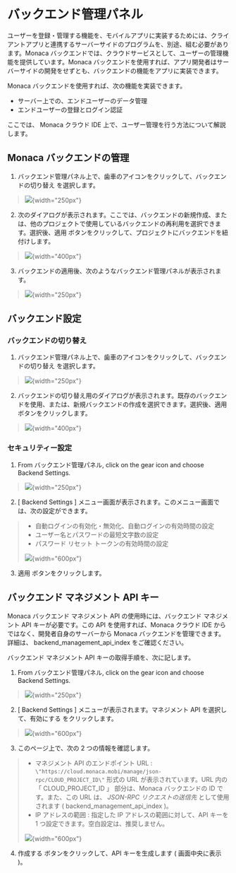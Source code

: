 バックエンド管理パネル
======================

ユーザーを登録・管理する機能を、モバイルアプリに実装するためには、クライアントアプリと連携するサーバーサイドのプログラムを、別途、組む必要があります。Monaca
バックエンドでは、クラウドサービスとして、ユーザーの管理機能を提供しています。Monaca
バックエンドを使用すれば、アプリ開発者はサーバーサイドの開発をせずとも、バックエンドの機能をアプリに実装できます。

Monaca バックエンドを使用すれば、次の機能を実装できます。

-   サーバー上での、エンドユーザーのデータ管理
-   エンドユーザーの登録とログイン認証

ここでは、 Monaca クラウド IDE
上で、ユーザー管理を行う方法について解説します。

Monaca バックエンドの管理
-------------------------

1.  バックエンド管理パネル上で、歯車のアイコンをクリックして、バックエンドの切り替え
    を選択します。

> ![](images/control_panel/1.png){width="250px"}

2.  次のダイアログが表示されます。ここでは、バックエンドの新規作成、または、他のプロジェクトで使用しているバックエンドの再利用を選択できます。選択後、適用
    ボタンをクリックして、プロジェクトにバックエンドを紐付けします。

> ![](images/control_panel/2.png){width="400px"}

3.  バックエンドの適用後、次のようなバックエンド管理パネルが表示されます。

> ![](images/control_panel/3.png){width="250px"}

バックエンド設定
----------------

### バックエンドの切り替え

1.  バックエンド管理パネル上で、歯車のアイコンをクリックして、バックエンドの切り替え
    を選択します。

> ![](images/control_panel/25.png){width="250px"}

2.  バックエンドの切り替え用のダイアログが表示されます。既存のバックエンドを使用、または、新規バックエンドの作成を選択できます。選択後、適用
    ボタンをクリックします。

> ![](images/control_panel/26.png){width="400px"}

### セキュリティー設定

1.  From バックエンド管理パネル, click on the gear icon and choose
    Backend Settings.

> ![](images/control_panel/27.png){width="250px"}

2.  \[ Backend Settings \]
    メニュー画面が表示されます。このメニュー画面では、次の設定ができます。

> -   自動ログインの有効化・無効化、自動ログインの有効時間の設定
> -   ユーザー名とパスワードの最短文字数の設定
> -   パスワード リセット トークンの有効時間の設定
>
> ![](images/control_panel/28.png){width="600px"}

3.  適用 ボタンをクリックします。

バックエンド マネジメント API キー
----------------------------------

Monaca バックエンド マネジメント API の使用時には、バックエンド
マネジメント API キーが必要です。この API を使用すれば、Monaca クラウド
IDE からではなく、開発者自身のサーバーから Monaca
バックエンドを管理できます。詳細は、 backend\_management\_api\_index
をご確認ください。

バックエンド マネジメント API キーの取得手順を、次に記します。

1.  From バックエンド管理パネル, click on the gear icon and choose
    Backend Settings.

> ![](images/control_panel/29.png){width="250px"}

2.  \[ Backend Settings \] メニューが表示されます。マネジメント API
    を選択して、有効にする をクリックします。

> ![](images/control_panel/30.png){width="600px"}

3.  このページ上で、次の 2 つの情報を確認します。

> -   マネジメント API のエンドポイント URL :
>     `\"https://cloud.monaca.mobi/manage/json-rpc/CLOUD_PROJECT_ID\"`
>     形式の URL が表示されています。URL 内の 「 CLOUD\_PROJECT\_ID 」
>     部分は、Monaca バックエンドの ID です。また、この URL は、
>     *JSON-RPC リクエストの送信先* として使用されます (
>     backend\_management\_api\_index )。
> -   IP アドレスの範囲 : 指定した IP アドレスの範囲に対して、API キーを
>     1 つ設定できます。空白設定は、推奨しません。
>
> ![](images/control_panel/31.png){width="600px"}

4.  作成する ボタンをクリックして、API キーを生成します ( 画面中央に表示
    )。

